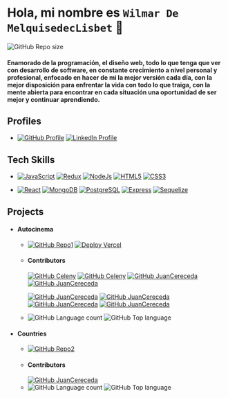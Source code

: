 # Hola, mi nombre es `Wilmar De MelquisedecLisbet` 👋

![GitHub Repo size](https://img.shields.io/github/repo-size/WilmarDeML/WilmarDeML?style=for-the-badge&color=blueviolet)

#### Enamorado de la programación, el diseño web, todo lo que tenga que ver con desarrollo de software, en constante crecimiento a nivel personal y profesional, enfocado en hacer de mi la mejor versión cada día, con la mejor disposición para enfrentar la vida con todo lo que traiga, con la mente abierta para encontrar en cada situación una oportunidad de ser mejor y continuar aprendiendo.

## Profiles
* [![GitHub Profile](https://img.shields.io/badge/GitHub-blue?style=social&logo=github)](https://github.com/WilmarDeML)
[![LinkedIn Profile](https://img.shields.io/badge/LinkedIn-white?style=social&logo=linkedin)](https://www.linkedin.com/in/wilmardeml-dev/)

## Tech Skills
- [![JavaScript](https://img.shields.io/badge/JavaScript-blueviolet?style=social&logo=javascript)](https://www.javascript.com/)
[![Redux](https://img.shields.io/badge/Redux-blueviolet?style=social&logo=redux)](https://redux.js.org/)
[![NodeJs](https://img.shields.io/badge/NodeJs-blueviolet?style=social&logo=nodedotjs)](https://nodejs.org/)
[![HTML5](https://img.shields.io/badge/HTML5-blueviolet?style=social&logo=html5)](https://en.wikipedia.org/wiki/HTML5)
[![CSS3](https://img.shields.io/badge/CSS3-blueviolet?style=social&logo=css3)](https://en.wikipedia.org/wiki/CSS)

- [![React](https://img.shields.io/badge/React-blueviolet?style=social&logo=react)](https://reactjs.org/) 
[![MongoDB](https://img.shields.io/badge/MongoDb-blueviolet?style=social&logo=mongodb)](https://www.mongodb.com/)
[![PostgreSQL](https://img.shields.io/badge/PostgreSQL-blueviolet?style=social&logo=postgresql)](https://www.postgresql.org/)
[![Express](https://img.shields.io/badge/Express-blueviolet?style=social&logo=express)](https://expressjs.com/)
[![Sequelize](https://img.shields.io/badge/Sequelize-blueviolet?style=social&logo=sequelize)](https://sequelize.org/)

## Projects
* #### Autocinema
  * [![GitHub Repo1](https://img.shields.io/badge/Repo-blueviolet?style=plastic&logo=github&labelColor=important)](https://github.com/WilmarDeML/PG-Henry)
 [![Deploy Vercel](https://img.shields.io/badge/Deploy-blueviolet?style=plastic&logo=vercel&labelColor=important)](https://henry-movie-app.vercel.app/)
  
  * #### Contributors
    [![GitHub Celeny](https://img.shields.io/badge/@CelenyAndrea-blueviolet?style=social&logo=github)](https://github.com/CelenyAndrea)
    [![GitHub Celeny](https://img.shields.io/badge/@RuthCodina-blueviolet?style=social&logo=github)](https://github.com/RuthCodina)
    [![GitHub JuanCereceda](https://img.shields.io/badge/@juancereceda-green?style=social&logo=github)](https://github.com/juancereceda)
    [![GitHub JuanCereceda](https://img.shields.io/badge/@maurohaidr-green?style=social&logo=github)](https://github.com/maurohaidr)
    
    [![GitHub JuanCereceda](https://img.shields.io/badge/@JotaCeR-green?style=social&logo=github)](https://github.com/JotaCeR)
    [![GitHub JuanCereceda](https://img.shields.io/badge/@Yiftleh-green?style=social&logo=github)](https://github.com/Yiftleh)
    [![GitHub JuanCereceda](https://img.shields.io/badge/@rafamossetto-green?style=social&logo=github)](https://github.com/rafamossetto)
    [![GitHub JuanCereceda](https://img.shields.io/badge/@WilmarDeML-green?style=social&logo=github)](https://github.com/WilmarDeML)
    
  * ![GitHub Language count](https://img.shields.io/github/languages/count/juancereceda/PG-Henry?style=plastic&color=success)
    ![GitHub Top language](https://img.shields.io/github/languages/top/juancereceda/PG-Henry?style=plastic&color=success)
 

* #### Countries
  * [![GitHub Repo2](https://img.shields.io/badge/PI_Countries-blueviolet?style=plastic&logo=github&labelColor=important)](https://github.com/WilmarDeML/PI-Countries-FT13)
  * #### Contributors
    [![GitHub JuanCereceda](https://img.shields.io/badge/@WilmarDeML-green?style=social&logo=github)](https://github.com/WilmarDeML)
  * ![GitHub Language count](https://img.shields.io/github/languages/count/WilmarDeML/PI-Countries-FT13?style=plastic&color=success)
    ![GitHub Top language](https://img.shields.io/github/languages/top/WilmarDeML/PI-Countries-FT13?style=plastic&color=success)

<!-- ![GitHub Pull requests](https://img.shields.io/github/issues-pr-raw/WilmarDeML/WilmarDeML?style=for-the-badge&color=success)
![GitHub Closed Pull requests](https://img.shields.io/github/issues-pr-closed-raw/WilmarDeML/WilmarDeML?style=for-the-badge&color=success) -->

